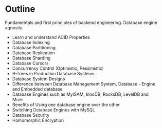 # Outline
Fundamentals and first principles of backend engineering. Database engine agnostic.
- Learn and understand ACID Properties
- Database Indexing
- Database Partitioning
- Database Replication
- Database Sharding
- Database Cursors
- Concurrency Control (Optimistic, Pessimistic)
- B-Trees in Production Database Systems
- Database System Designs
- Difference between Database Management System, Database - Engine and Embedded database
- Database Engines such as MyISAM, InnoDB, RocksDB, LevelDB and More
- Benefits of Using one database engine over the other
- Switching Database Engines with MySQL
- Database Security
- Homomorphic Encryption
